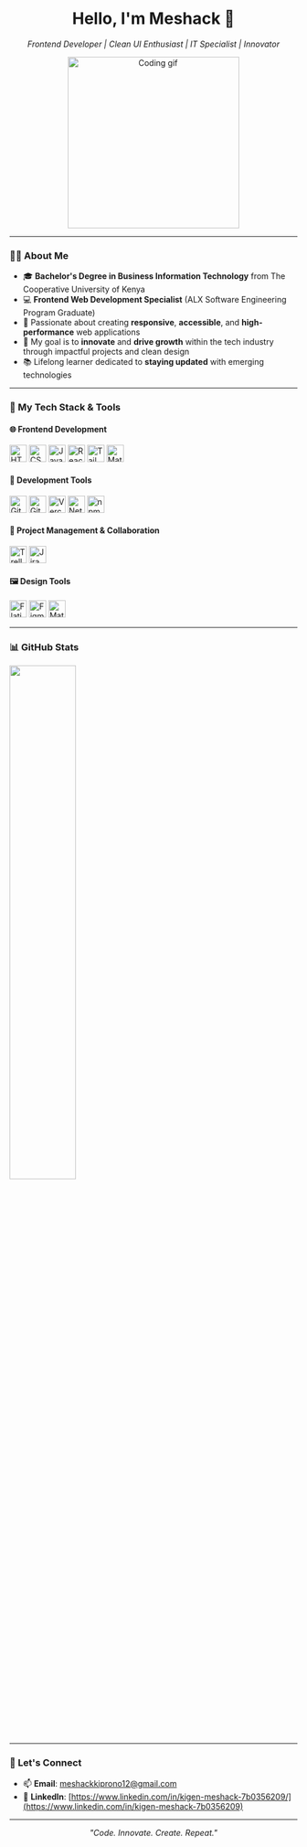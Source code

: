 <h1 align="center">Hello, I'm Meshack 👋</h1>
<p align="center"><i>Frontend Developer | Clean UI Enthusiast | IT Specialist | Innovator</i></p>

<p align="center">
  <img src="https://media.giphy.com/media/qgQUggAC3Pfv687qPC/giphy.gif" width="300" alt="Coding gif" />
</p>

---

### 👨‍💻 About Me

- 🎓 **Bachelor's Degree in Business Information Technology** from The Cooperative University of Kenya
- 💻 **Frontend Web Development Specialist** (ALX Software Engineering Program Graduate)
- 🔧 Passionate about creating **responsive**, **accessible**, and **high-performance** web applications
- 🎯 My goal is to **innovate** and **drive growth** within the tech industry through impactful projects and clean design
- 📚 Lifelong learner dedicated to **staying updated** with emerging technologies

---

### 🧰 My Tech Stack & Tools

#### 🌐 **Frontend Development**

<p>
  <img src="https://cdn.jsdelivr.net/gh/devicons/devicon/icons/html5/html5-original.svg" width="30" title="HTML5"/>
  <img src="https://cdn.jsdelivr.net/gh/devicons/devicon/icons/css3/css3-original.svg" width="30" title="CSS3"/>
  <img src="https://cdn.jsdelivr.net/gh/devicons/devicon/icons/javascript/javascript-original.svg" width="30" title="JavaScript"/>
  <img src="https://cdn.jsdelivr.net/gh/devicons/devicon/icons/react/react-original.svg" width="30" title="React"/>
  <img src="https://cdn.jsdelivr.net/gh/devicons/devicon/icons/tailwindcss/tailwindcss-plain.svg" width="30" title="Tailwind CSS"/>
  <img src="https://cdn.jsdelivr.net/gh/devicons/devicon/icons/materialui/materialui-original.svg" width="30" title="Material UI"/>
</p>

#### 🔧 **Development Tools**

<p>
  <img src="https://cdn.jsdelivr.net/gh/devicons/devicon/icons/git/git-original.svg" width="30" title="Git"/>
  <img src="https://cdn.jsdelivr.net/gh/devicons/devicon/icons/github/github-original.svg" width="30" title="GitHub"/>
  <img src="https://vercel.com/favicon.ico" width="30" title="Vercel"/>
  <img src="https://www.netlify.com/favicon.ico" width="30" title="Netlify"/>
  <img src="https://cdn.jsdelivr.net/gh/devicons/devicon/icons/npm/npm-original-wordmark.svg" width="30" title="npm"/>
</p>

#### 💼 **Project Management & Collaboration**

<p>
  <img src="https://img.icons8.com/color/48/000000/trello.png" width="30" title="Trello"/>
  <img src="https://img.icons8.com/ios/452/jira.png" width="30" title="Jira"/>
</p>

#### 🖼️ **Design Tools**

<p>
  <img src="https://upload.wikimedia.org/wikipedia/commons/6/67/Flaticon_logo.svg" width="30" title="Flaticon"/>
  <img src="https://cdn.jsdelivr.net/gh/devicons/devicon/icons/figma/figma-original.svg" width="30" title="Figma"/>
  <img src="https://cdn.jsdelivr.net/gh/devicons/devicon/icons/materialui/materialui-original.svg" width="30" title="Material UI"/>
</p>

---

### 📊 GitHub Stats

<p align="left">
  <img src="https://github-readme-stats.vercel.app/api?username=shacky-me&show_icons=true&theme=github_dark" width="48%" />
</p>

---

### 🔗 Let's Connect

- 📫 **Email**: [meshackkiprono12@gmail.com](mailto:meshackkiprono12@gmail.com)
- 💼 **LinkedIn**: [https://www.linkedin.com/in/kigen-meshack-7b0356209/](https://www.linkedin.com/in/kigen-meshack-7b0356209)

---

<p align="center">
  <i>"Code. Innovate. Create. Repeat."</i>  
</p>
